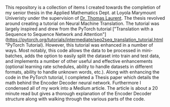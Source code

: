 This repository is a collection of items I created towards the completion of my senior thesis in the Applied Mathematics Dept. at Loyola Marymount Univeristy under the supervision of [Dr. Thomas Laurent](http://thomaslaurent.lmu.build/homepage.html).
The thesis revolved around creating a tutorial on Neural Machine Translation. The tutorial was largely inspired and drew from the PyTorch tutorial ["Translation with a Sequence to Sequence Network and Attention"](https://pytorch.org/tutorials/intermediate/seq2seq_translation_tutorial.html "PyTorch Tutorial). However, this tutorial was enhanced in a number of ways. Most notably, this code allows the data to be processed in mini-batches, adds the option to easily split the dataset into train and test data, and implements a number of other useful and effective enhancements (optional learning rate schedules, ability to handle datasets in different formats, ability to handle unknown words, etc.).
Along with enhancing the code in the PyTorch tutorial, I completed a Thesis paper which details the math behind the Encoder Decoder neural network. Furthermore I condensed all of my work into a Medium article. The article is about a 20 minute read but gives a thorough explanation of the Encoder Decoder structure along with walking through the various parts of the code.
